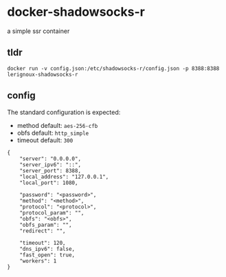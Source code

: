 # docker-shadowsocks-r
a simple ssr container


## tldr
```
docker run -v config.json:/etc/shadowsocks-r/config.json -p 8388:8388 lerignoux-shadowsocks-r
```

## config
The standard configuration is expected:
* method default: `aes-256-cfb`
* obfs default: `http_simple`
* timeout default: `300`
```
{
    "server": "0.0.0.0",
    "server_ipv6": "::",
    "server_port": 8388,
    "local_address": "127.0.0.1",
    "local_port": 1080,

    "password": "<password>",
    "method": "<method>",
    "protocol": "<protocol>",
    "protocol_param": "",
    "obfs": "<obfs>",
    "obfs_param": "",
    "redirect": "",

    "timeout": 120,
    "dns_ipv6": false,
    "fast_open": true,
    "workers": 1
}
```
